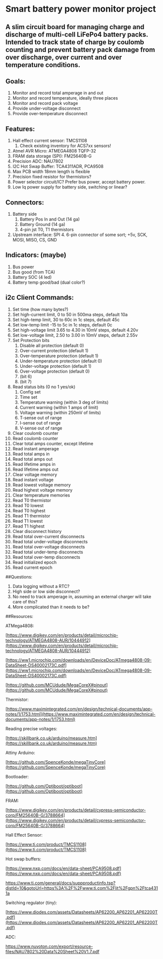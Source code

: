 # Smart battery power monitor project

## A slim circuit board for managing charge and discharge of multi-cell LiFePo4 battery packs. Intended to track state of charge by coulomb counting and prevent battery pack damage from over discharge, over current and over temperature conditions.


## Goals:
1. Monitor and record total amperage in and out
2. Monitor and record temperature, ideally three places
3. Monitor and record pack voltage
4. Provide under-voltage disconnect 
5. Provide over-temperature disconnect

## Features:
1. Hall effect current sensor: TMCS1108
    1. Check existing inventory for ACS7xx sensors!
2. Atmel AVR Micro: ATMEGA4808 TQFP-32
3. FRAM data storage (SPI): FM25640B-G
4. Precision ADC: NAU7802
5. I2C Hot Swap Buffer: TCA4311ADR, PCA9508
6. Max PCB width 18mm length is flexible
7. Precision fixed resistor for thermistors?
8. Power selector circuit/IC? Prefer bus power, accept battery power.
9. Low Iq power supply for battery side, switching or linear?


## Connectors:
1. Battery side
    1. Battery Pos In and Out (14 ga)
    2. Battery Ground (14 ga)
    3. 4-pin jst T0, T1 thermistors
2. Upstream interface: SPI
    4. 6-pin connector of some sort; +5v, SCK, MOSI, MISO, CS, GND

## Indicators: (maybe)
1. Bus power
2. Bus good (from TCA)
3. Battery SOC (4 led) 
4. Battery temp good/bad (dual color?)

## i2c Client Commands:
1. Set time (how many bytes?)
2. Set high-current limit, 0 to 50 in 500ma steps, default 10a
3. Set high-temp limit, 30 to 60c in 1c steps, default 45c
4. Set low-temp limit -15 to 5c in 1c steps, default 0c
5. Set high-voltage limit 3.65 to 4.30 in 10mV steps, default 4.20v
6. Set low-voltage limit, 2.50 to 3.00 in 10mV steps, default 2.55v
7. Set Protection bits
    1. Disable all protection (default 0)
    2. Over-current protection (default 1)
    3. Over-temperature protection (default 1)
    4. Under-temperature protection (default 0)
    5. Under-voltage protection (default 1)
    6. Over-voltage protection (default 0)
    7. (bit 6)
    8. (bit 7)
8. Read status bits (0 no 1 yes/ok)
    1. Config set 
    2. Time set
    3. Temperature warning (within 3 deg of limits)
    4. Current warning (within 1 amps of limit)
    5. Voltage warning (within 250mV of limits)
    6. T-sense out of range
    7. I-sense out of range
    8. V-sense out of range
9. Clear coulomb counter
10. Read coulomb counter
11. Clear total amps counter, except lifetime
12. Read instant amperage
13. Read total amps in
14. Read total amps out
15. Read lifetime amps in
16. Read lifetime amps out
17. Clear voltage memory
18. Read instant voltage
19. Read lowest voltage memory
20. Read highest voltage memory
21. Clear temperature memories
22. Read T0 thermistor
23. Read T0 lowest
24. Read T0 highest
25. Read T1 thermistor
26. Read T1 lowest
27. Read T1 highest
28. Clear disconnect history
29. Read total over-current disconnects
30. Read total under-voltage disconnects
31. Read total over-voltage disconnects
32. Read total under-temp disconnects
33. Read total over-temp disconnects
34. Read initialized epoch
35. Read current epoch

##Questions: 
1. Data logging without a RTC?
2. High side or low side disconnect?
3. No need to track amperage in, assuming an external charger will take care of this?
4. More complicated than it needs to be?

##Resources:

ATMega4808:

[https://www.digikey.com/en/products/detail/microchip-technology/ATMEGA4808-AUR/10444912](https://www.digikey.com/en/products/detail/microchip-technology/ATMEGA4808-AUR/10444912)

[https://ww1.microchip.com/downloads/en/DeviceDoc/ATmega4808-09-DataSheet-DS40002173C.pdf](https://ww1.microchip.com/downloads/en/DeviceDoc/ATmega4808-09-DataSheet-DS40002173C.pdf)

[https://github.com/MCUdude/MegaCoreX#pinout](https://github.com/MCUdude/MegaCoreX#pinout)

Thermistor:  

[https://www.maximintegrated.com/en/design/technical-documents/app-notes/1/1753.html](https://www.maximintegrated.com/en/design/technical-documents/app-notes/1/1753.html)

Reading precise voltages:

[https://skillbank.co.uk/arduino/measure.htm](https://skillbank.co.uk/arduino/measure.htm)

Attiny Arduino:

[https://github.com/SpenceKonde/megaTinyCore](https://github.com/SpenceKonde/megaTinyCore)

Bootloader:

[https://github.com/Optiboot/optiboot](https://github.com/Optiboot/optiboot)

FRAM:

[https://www.digikey.com/en/products/detail/cypress-semiconductor-corp/FM25640B-G/3788664](https://www.digikey.com/en/products/detail/cypress-semiconductor-corp/FM25640B-G/3788664)

Hall Effect Sensor:

[https://www.ti.com/product/TMCS1108](https://www.ti.com/product/TMCS1108)

Hot swap buffers:

[https://www.nxp.com/docs/en/data-sheet/PCA9508.pdf](https://www.nxp.com/docs/en/data-sheet/PCA9508.pdf)

https://www.ti.com/general/docs/suppproductinfo.tsp?distId=10&gotoUrl=https%3A%2F%2Fwww.ti.com%2Flit%2Fgpn%2Ftca4311a

Switching regulator (tiny):

[https://www.diodes.com/assets/Datasheets/AP62200_AP62201_AP62200T.pdf](https://www.diodes.com/assets/Datasheets/AP62200_AP62201_AP62200T.pdf)

ADC:

https://www.nuvoton.com/export/resource-files/NAU7802%20Data%20Sheet%20V1.7.pdf
